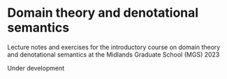 # Domain theory and denotational semantics
Lecture notes and exercises for the introductory course on domain theory and denotational semantics at the Midlands Graduate School (MGS) 2023

Under development
